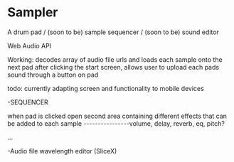 # Sampler

A drum pad / (soon to be) sample sequencer / (soon to be) sound editor 

Web Audio API

Working: decodes array of audio file urls and loads each sample onto the next pad after clicking the start screen,
allows user to upload each pads sound through a button on pad

todo: currently adapting screen and functionality to mobile devices
  
  -SEQUENCER

  when pad is clicked open second area containing different effects that can be added to each sample 
  ----------------volume, delay, reverb, eq, pitch? 
  
... 

-Audio file wavelength editor (SliceX)
